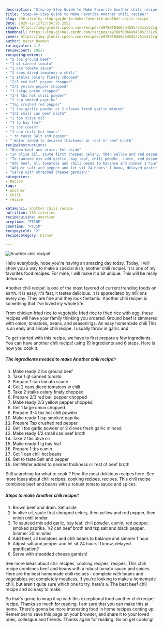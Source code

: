 ```yaml
---
description: "Step-by-Step Guide to Make Favorite Another chili recipe!"
title: "Step-by-Step Guide to Make Favorite Another chili recipe!"
slug: 436-step-by-step-guide-to-make-favorite-another-chili-recipe
date: 2020-12-15T13:56:26.255Z
image: https://img-global.cpcdn.com/recipes/a9780f0d66ab4585/751x532cq70/another-chili-recipe-recipe-main-photo.jpg
thumbnail: https://img-global.cpcdn.com/recipes/a9780f0d66ab4585/751x532cq70/another-chili-recipe-recipe-main-photo.jpg
cover: https://img-global.cpcdn.com/recipes/a9780f0d66ab4585/751x532cq70/another-chili-recipe-recipe-main-photo.jpg
author: Oscar Newman
ratingvalue: 4.2
reviewcount: 29527
recipeingredient:
- "2 lbs ground beef"
- "1 qt canned tomato"
- "1 can tomato sauce"
- "2 cans diced tomatoes w chili"
- "2 stalks celery finely chopped"
- "2/3 red bell pepper chopped"
- "2/3 yellow pepper chopped"
- "1 large onion chopped"
- "3-4 tbs hot chili powder"
- "1 tsp smoked paprika"
- "Tsp crushed red pepper"
- "1 tbs garlic powder or 2 cloves fresh garlic minced"
- "1/2 small can beef broth"
- "2 tbs olive oil"
- "1 lg bay leaf"
- "1 tbs cumin"
- "1 can chili hot beans"
- " to taste Salt and pepper"
- " Water added to desired thickness or rest of beef broth"
recipeinstructions:
- "Brown beef and drain. Set aside"
- "In olive oil, saute first chopped celery, then yellow and red pepper, then onion until tender"
- "To sauteed mix add garlic, bay leaf, chili powder, cumin, red pepper, smoked paprika, 1/2 can beef broth and tsp salt and black pepper. Simmer 30 minutes"
- "Add beef, all tomatoes and chili beans to balance and simmer 1 hour"
- "Adjust salt and pepper and let sit 24 hours! I know, delayed gratification?"
- "Serve with shredded cheese garnish!"
categories:
- Recipe
tags:
- another
- chili
- recipe

katakunci: another chili recipe 
nutrition: 255 calories
recipecuisine: American
preptime: "PT19M"
cooktime: "PT31M"
recipeyield: "2"
recipecategory: Dinner

---
```



![Another chili recipe!](https://img-global.cpcdn.com/recipes/a9780f0d66ab4585/751x532cq70/another-chili-recipe-recipe-main-photo.jpg)

Hello everybody, hope you're having an amazing day today. Today, I will show you a way to make a special dish, another chili recipe!. It is one of my favorites food recipes. For mine, I will make it a bit unique. This will be really delicious.

Another chili recipe! is one of the most favored of current trending foods on earth. It is easy, it's fast, it tastes delicious. It is appreciated by millions every day. They are fine and they look fantastic. Another chili recipe! is something that I've loved my whole life.

From chicken fried rice to vegetable fried rice to fried rice with egg, these recipes will have your family thinking you ordered. Ground beef is simmered with onion, tomatoes, beans, and seasonings. An easy homemade chili This is an easy and simple chili recipe. I usually throw in garlic and.


To get started with this recipe, we have to first prepare a few ingredients. You can have another chili recipe! using 19 ingredients and 6 steps. Here is how you cook it.

<!--inarticleads1-->

##### The ingredients needed to make Another chili recipe!:

1. Make ready 2 lbs ground beef
1. Take 1 qt canned tomato
1. Prepare 1 can tomato sauce
1. Get 2 cans diced tomatoes w chili
1. Take 2 stalks celery finely chopped
1. Prepare 2/3 red bell pepper chopped
1. Make ready 2/3 yellow pepper chopped
1. Get 1 large onion chopped
1. Prepare 3-4 tbs hot chili powder
1. Make ready 1 tsp smoked paprika
1. Prepare Tsp crushed red pepper
1. Get 1 tbs garlic powder or 2 cloves fresh garlic minced
1. Make ready 1/2 small can beef broth
1. Take 2 tbs olive oil
1. Make ready 1 lg bay leaf
1. Prepare 1 tbs cumin
1. Get 1 can chili hot beans
1. Get  to taste Salt and pepper
1. Get  Water added to desired thickness or rest of beef broth


Still searching for what to cook ? Find the most delicious recipes here. See more ideas about chili recipes, cooking recipes, recipes. This chili recipe combines beef and beans with a robust tomato sauce and spices. 

<!--inarticleads2-->

##### Steps to make Another chili recipe!:

1. Brown beef and drain. Set aside
1. In olive oil, saute first chopped celery, then yellow and red pepper, then onion until tender
1. To sauteed mix add garlic, bay leaf, chili powder, cumin, red pepper, smoked paprika, 1/2 can beef broth and tsp salt and black pepper. Simmer 30 minutes
1. Add beef, all tomatoes and chili beans to balance and simmer 1 hour
1. Adjust salt and pepper and let sit 24 hours! I know, delayed gratification?
1. Serve with shredded cheese garnish!


See more ideas about chili recipes, cooking recipes, recipes. This chili recipe combines beef and beans with a robust tomato sauce and spices. Here are the best homemade chili recipes - complete with beans and vegetables yet completely meatless. If you&#39;re looking to make a homemade chili, but aren&#39;t quite sure which one to try, here&#39;s a. The best beef chili recipe and so easy to make. 

So that's going to wrap it up with this exceptional food another chili recipe! recipe. Thanks so much for reading. I am sure that you can make this at home. There's gonna be more interesting food in home recipes coming up. Remember to save this page on your browser, and share it to your loved ones, colleague and friends. Thanks again for reading. Go on get cooking!
